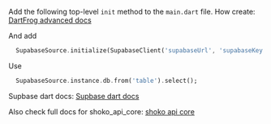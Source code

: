 Add the following top-level `init` method to the `main.dart` file.
How create: 
[DartFrog advanced docs](https://dartfrog.vgv.dev/docs/advanced/custom_init_method)

And add
```dart
  SupabaseSource.initialize(SupabaseClient('supabaseUrl', 'supabaseKey'));
```

Use
```dart
  SupabaseSource.instance.db.from('table').select();
```
Supbase dart docs: 
[Supbase dart docs](https://supabase.com/docs/reference/dart/introduction?queryGroups=framework&framework=dart)


Also check full docs for shoko_api_core:
[shoko api core](https://pub.dev/packages/shoko_api_core)
